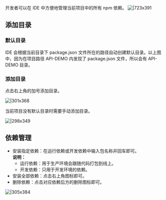 开发者可以在 IDE 中方便地管理当前项目中的所有 npm 依赖。
![|723x391](https://mdn.alipayobjects.com/afts/img/A*yJ-gR6JQqKoAAAAAAAAAAAAAAa8wAA/original?bz=openpt_doc&t=OkolpWl9m9gRWnHNJpNtewAAAABkMK8AAAAA#align=left&display=inline&height=1039&margin=%5Bobject%20Object%5D&originHeight=1039&originWidth=1920&status=done&style=none&width=1920)

## 添加目录

### 默认目录
IDE 会根据当前目录下 package.json 文件所在的路径自动创建默认目录。以上图中，因为在项目路径 API-DEMO 内发现了 package.json 文件，所以会有 API-DEMO 目录。

### 添加目录
点击右上角的加号添加目录。

![|301x368](https://mdn.alipayobjects.com/afts/img/A*3q7mS58v56MAAAAAAAAAAAAAAa8wAA/original?bz=openpt_doc&t=7m7IQPLnTuDn49QMDSj-yAAAAABkMK8AAAAA#align=left&display=inline&height=368&margin=%5Bobject%20Object%5D&originHeight=368&originWidth=301&status=done&style=none&width=301)

当前项目没有默认目录时需要手动添加目录。

![|298x349](https://mdn.alipayobjects.com/afts/img/A*Cg5AR6q_PAUAAAAAAAAAAAAAAa8wAA/original?bz=openpt_doc&t=zrpNnllIE18ahP8rzljOnQAAAABkMK8AAAAA#align=left&display=inline&height=349&margin=%5Bobject%20Object%5D&originHeight=349&originWidth=298&status=done&style=none&width=298)

## 依赖管理

- 安装指定依赖：在运行依赖或开发依赖中输入包名称并回车即可。</br> **说明：**
   - 运行依赖：用于生产环境会跟随代码打包到线上。
   - 开发依赖：只用于开发环境的依赖。
- 安装全部依赖：点击右上角图标即可。
- 删除依赖：点击对应依赖后方的删除图标即可。

![|305x384](https://mdn.alipayobjects.com/afts/img/A*wkdAT6BAxUEAAAAAAAAAAAAAAa8wAA/original?bz=openpt_doc&t=k-Mayvel0zBuh0WGvJiPoQAAAABkMK8AAAAA#align=left&display=inline&height=384&margin=%5Bobject%20Object%5D&originHeight=384&originWidth=305&status=done&style=none&width=305)
